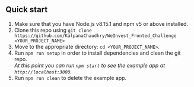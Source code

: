 ## Quick start

1.  Make sure that you have Node.js v8.15.1 and npm v5 or above installed.
2.  Clone this repo using `git clone https://github.com/KalpanaChaudhry/WeInvest_Fronted_Challenge <YOUR_PROJECT_NAME>`
3.  Move to the appropriate directory: `cd <YOUR_PROJECT_NAME>`.<br />
4.  Run `npm run setup` in order to install dependencies and clean the git repo.<br />
    _At this point you can run `npm start` to see the example app at `http://localhost:3000`._
5.  Run `npm run clean` to delete the example app.
